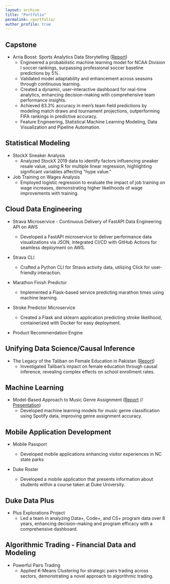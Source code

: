 ```yaml
---
layout: archive
title: "Portfolio"
permalink: /portfolio/
author_profile: true
---
```



## Capstone
* Arria Boost: Sports Analytics Data Storytelling ([Report](https://github.com/caratliff/caratliff.github.io/blob/fc85bc2e2ff14e3e9d81bf228a170aaefb8ee2fd/files/boost_report.pdf))
  * Engineered a probabilistic machine learning model for NCAA Division I soccer rankings, surpassing professional soccer baseline predictions by 5%.
  * Validated model adaptability and enhancement across seasons through continuous learning.
  * Created a dynamic, user-interactive dashboard for real-time analytics, enhancing decision-making with comprehensive team performance insights.
  * Achieved 83.3% accuracy in men’s team field predictions by modeling match draws and tournament projections, outperforming FIFA rankings in predictive accuracy.
  * Feature Engineering, Statistical Machine Learning Modeling, Data Visualization and Pipeline Automation. 

## Statistical Modeling
* StockX Sneaker Analysis
  * Analyzed StockX 2019 data to identify factors influencing sneaker resale value, using R for multiple linear regression, highlighting significant variables affecting "hype value." 
* Job Training on Wages Analysis
  * Employed logistic regression to evaluate the impact of job training on wage increases, demonstrating higher likelihoods of wage improvements with training.

## Cloud Data Engineering
* Strava Microservice - Continuous Delivery of FastAPI Data Engineering API on AWS
  * Developed a FastAPI microservice to deliver performance data visualizations via JSON, integrated CI/CD with GitHub Actions for seamless deployment on AWS.

* Strava CLI
  * Crafted a Python CLI for Strava activity data, utilizing Click for user-friendly interaction.

* Marathon Finish Predictor
  * Implemented a Flask-based service predicting marathon times using machine learning.

* Stroke Predictor Microservice
  * Created a Flask and sklearn application predicting stroke likelihood, containerized with Docker for easy deployment.
 
* Product Recommendation Engine

## Unifying Data Science/Causal Inference
* The Legacy of the Taliban on Female Education in Pakistan ([Report](https://github.com/caratliff/Impact-of-Taliban-on-Female-Education/blob/29207a3302023d0cef9228e36106e7ee5742a3aa/40-docs/701-final-report.pdf))
  * Investigated Taliban’s impact on female education through causal inference, revealing complex effects on school enrollment rates.  

## Machine Learning
* Model-Based Approach to Music Genre Assignment ([Report](https://github.com/caratliff/ml-genre-assignment/blob/eab46e3da7036a43c03bd4c8f01fd372309c5079/30_docs/ML-final-report.pdf) // [Presentation](https://github.com/caratliff/ml-genre-assignment/blob/eab46e3da7036a43c03bd4c8f01fd372309c5079/30_docs/presentation.pdf))
  * Developed machine learning models for music genre classification using Spotify data, improving genre assignment accuracy.

## Mobile Application Development
* Mobile Passport
  * Developed mobile applications enhancing visitor experiences in NC state parks

* Duke Roster
  * Developed a mobile application that presents information about students within a course taken at Duke University.


## Duke Data Plus
* Plus Explorations Project
  * Led a team in analyzing Data+, Code+, and CS+ program data over 8 years, enhancing decision-making and program efficacy with a comprehensive dashboard.

## Algorithmic Trading - Financial Data and Modeling
* Powerful Pairs Trading
  * Applied K-Means Clustering for strategic pairs trading across sectors, demonstrating a novel approach to algorithmic trading.



